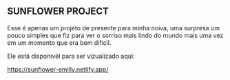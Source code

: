 ## SUNFLOWER PROJECT ##


Esse é apenas um projeto de presente para minha noiva, uma surpresa um pouco simples que fiz para ver o sorriso mais lindo do mundo mais uma vez em um momento que era bem dificíl.

Ele está disponivél para ser vizualizado aqui:

https://sunflower-emilly.netlify.app/














